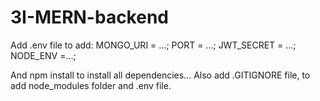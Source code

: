# 3I-MERN-backend
Add .env file to add:
MONGO_URI = ...;
PORT = ...;
JWT_SECRET = ...;
NODE_ENV =...;

And npm install to install all dependencies...
Also add .GITIGNORE file, to add node_modules folder and .env file.
